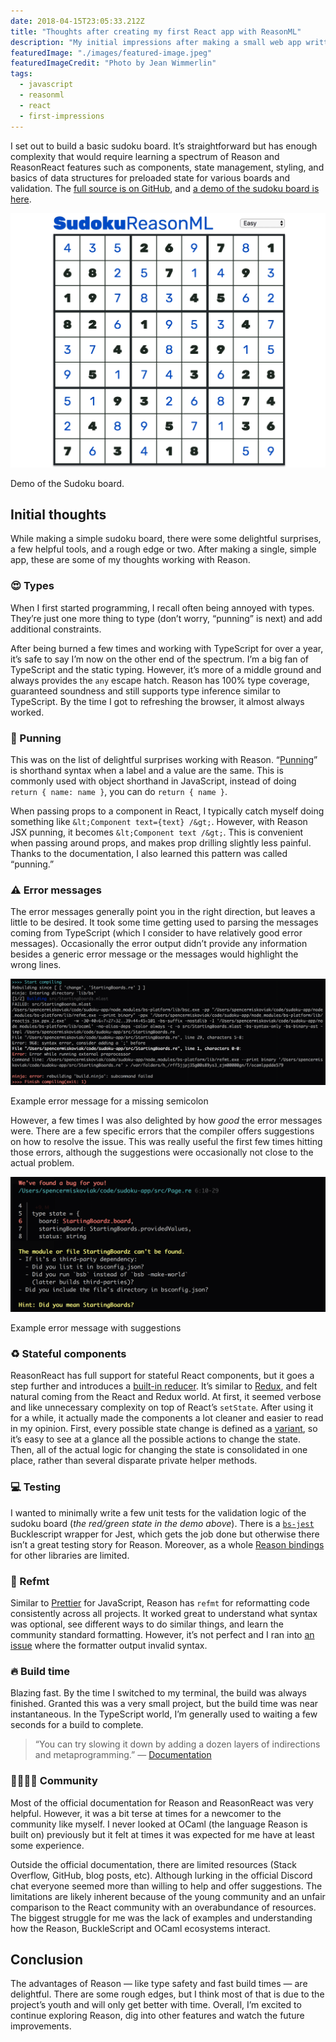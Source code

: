 ```yaml
---
date: 2018-04-15T23:05:33.212Z
title: "Thoughts after creating my first React app with ReasonML"
description: "My initial impressions after making a small web app written in ReasonML."
featuredImage: "./images/featured-image.jpeg"
featuredImageCredit: "Photo by Jean Wimmerlin"
tags:
  - javascript
  - reasonml
  - react
  - first-impressions
---
```


I set out to build a basic sudoku board. It’s straightforward but has enough complexity that would require learning a spectrum of Reason and ReasonReact features such as components, state management, styling, and basics of data structures for preloaded state for various boards and validation. The [full source is on GitHub](https://github.com/Skovy/sudoku-reasonml), and [a demo of the sudoku board is here](https://skovy.github.io/sudoku-reasonml/).

![Demo of the Sudoku board](./images/sudoku-demo.gif)

<span class="image-caption">
Demo of the Sudoku board.
</span>

## Initial thoughts

While making a simple sudoku board, there were some delightful surprises, a few helpful tools, and a rough edge or two. After making a single, simple app, these are some of my thoughts working with Reason.

### 😍 Types

When I first started programming, I recall often being annoyed with types. They’re just one more thing to type (don’t worry, “punning” is next) and add additional constraints.

After being burned a few times and working with TypeScript for over a year, it’s safe to say I’m now on the other end of the spectrum. I’m a big fan of TypeScript and the static typing. However, it’s more of a middle ground and always provides the `any` escape hatch. Reason has 100% type coverage, guaranteed soundness and still supports type inference similar to TypeScript. By the time I got to refreshing the browser, it almost always worked.

### 🏃‍ Punning

This was on the list of delightful surprises working with Reason. “[Punning](https://reasonml.github.io/docs/en/jsx.html#punning)” is shorthand syntax when a label and a value are the same. This is commonly used with object shorthand in JavaScript, instead of doing `return { name: name }`, you can do `return { name }`.

When passing props to a component in React, I typically catch myself doing something like `&lt;Component text={text} /&gt;`. However, with Reason JSX punning, it becomes `&lt;Component text /&gt;`. This is convenient when passing around props, and makes prop drilling slightly less painful. Thanks to the documentation, I also learned this pattern was called “punning.”

### ⚠️ Error messages

The error messages generally point you in the right direction, but leaves a little to be desired. It took some time getting used to parsing the messages coming from TypeScript (which I consider to have relatively good error messages). Occasionally the error output didn’t provide any information besides a generic error message or the messages would highlight the wrong lines.

![Example error message for a missing semicolon](./images/error-missing-semicolon.png)

<span class="image-caption">
Example error message for a missing semicolon
</span>

However, a few times I was also delighted by how *good* the error messages were. There are a few specific errors that the compiler offers suggestions on how to resolve the issue. This was really useful the first few times hitting those errors, although the suggestions were occasionally not close to the actual problem.

![Example error message with suggestions](./images/error-with-suggestions.png)

<span class="image-caption">
Example error message with suggestions
</span>

### ♻️ Stateful components

ReasonReact has full support for stateful React components, but it goes a step further and introduces a [built-in reducer](https://reasonml.github.io/reason-react/docs/en/state-actions-reducer.html). It’s similar to [Redux](https://redux.js.org/), and felt natural coming from the React and Redux world. At first, it seemed verbose and like unnecessary complexity on top of React’s `setState`. After using it for a while, it actually made the components a lot cleaner and easier to read in my opinion. First, every possible state change is defined as a [variant](https://reasonml.github.io/docs/en/variant.html), so it’s easy to see at a glance all the possible actions to change the state. Then, all of the actual logic for changing the state is consolidated in one place, rather than several disparate private helper methods.

### 💻 Testing

I wanted to minimally write a few unit tests for the validation logic of the sudoku board (*the red/green state in the demo above*). There is a [`bs-jest`](https://github.com/glennsl/bs-jest) Bucklescript wrapper for Jest, which gets the job done but otherwise there isn’t a great testing story for Reason. Moreover, as a whole [Reason bindings](https://redex.github.io/) for other libraries are limited.

### 💅 Refmt

Similar to [Prettier](https://prettier.io/) for JavaScript, Reason has `refmt` for reformatting code consistently across all projects. It worked great to understand what syntax was optional, see different ways to do similar things, and learn the community standard formatting. However, it’s not perfect and I ran into [an issue](https://github.com/facebook/reason/issues/1895) where the formatter output invalid syntax.

### 🔥 Build time

Blazing fast. By the time I switched to my terminal, the build was always finished. Granted this was a very small project, but the build time was near instantaneous. In the TypeScript world, I’m generally used to waiting a few seconds for a build to complete.
> “You can try slowing it down by adding a dozen layers of indirections and metaprogramming.” — [Documentation](https://reasonml.github.io/docs/en/faq.html#why-are-bucklescript-and-bsb-so-fast-how-can-i-slow-it-down)

### 👨‍👩‍👧‍👦 Community

Most of the official documentation for Reason and ReasonReact was very helpful. However, it was a bit terse at times for a newcomer to the community like myself. I never looked at OCaml (the language Reason is built on) previously but it felt at times it was expected for me have at least some experience.

Outside the official documentation, there are limited resources (Stack Overflow, GitHub, blog posts, etc). Although lurking in the official Discord chat everyone seemed more than willing to help and offer suggestions. The limitations are likely inherent because of the young community and an unfair comparison to the React community with an overabundance of resources. The biggest struggle for me was the lack of examples and understanding how the Reason, BuckleScript and OCaml ecosystems interact.

## Conclusion

The advantages of Reason — like type safety and fast build times — are delightful. There are some rough edges, but I think most of that is due to the project’s youth and will only get better with time. Overall, I’m excited to continue exploring Reason, dig into other features and watch the future improvements.